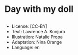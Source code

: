 # Day with my doll

##

##

##

##

##

##

##

##

##
* License: [CC-BY]
* Text: Lawrence A. Konjuro
* Illustration: Natalie Propa
* Adaptation: Nina Orange
* Language: en
